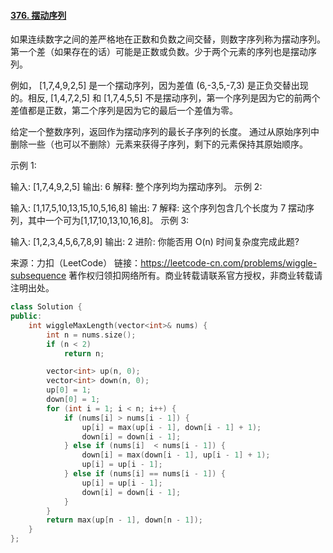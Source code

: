 #### [376. 摆动序列](https://leetcode-cn.com/problems/wiggle-subsequence/)

如果连续数字之间的差严格地在正数和负数之间交替，则数字序列称为摆动序列。第一个差（如果存在的话）可能是正数或负数。少于两个元素的序列也是摆动序列。

例如， [1,7,4,9,2,5] 是一个摆动序列，因为差值 (6,-3,5,-7,3) 是正负交替出现的。相反, [1,4,7,2,5] 和 [1,7,4,5,5] 不是摆动序列，第一个序列是因为它的前两个差值都是正数，第二个序列是因为它的最后一个差值为零。

给定一个整数序列，返回作为摆动序列的最长子序列的长度。 通过从原始序列中删除一些（也可以不删除）元素来获得子序列，剩下的元素保持其原始顺序。

示例 1:

输入: [1,7,4,9,2,5]
输出: 6 
解释: 整个序列均为摆动序列。
示例 2:

输入: [1,17,5,10,13,15,10,5,16,8]
输出: 7
解释: 这个序列包含几个长度为 7 摆动序列，其中一个可为[1,17,10,13,10,16,8]。
示例 3:

输入: [1,2,3,4,5,6,7,8,9]
输出: 2
进阶:
你能否用 O(n) 时间复杂度完成此题?

来源：力扣（LeetCode）
链接：https://leetcode-cn.com/problems/wiggle-subsequence
著作权归领扣网络所有。商业转载请联系官方授权，非商业转载请注明出处。

```cpp
class Solution {
public:
    int wiggleMaxLength(vector<int>& nums) {
        int n = nums.size();
        if (n < 2)
            return n;

        vector<int> up(n, 0);
        vector<int> down(n, 0);
        up[0] = 1;
        down[0] = 1;
        for (int i = 1; i < n; i++) {
            if (nums[i] > nums[i - 1]) {
                up[i] = max(up[i - 1], down[i - 1] + 1);
                down[i] = down[i - 1];
            } else if (nums[i]  < nums[i - 1]) {
                down[i] = max(down[i - 1], up[i - 1] + 1);
                up[i] = up[i - 1];
            } else if (nums[i] == nums[i - 1]) {
                up[i] = up[i - 1];
                down[i] = down[i - 1];
            }
        }
        return max(up[n - 1], down[n - 1]);
    }
};
```

